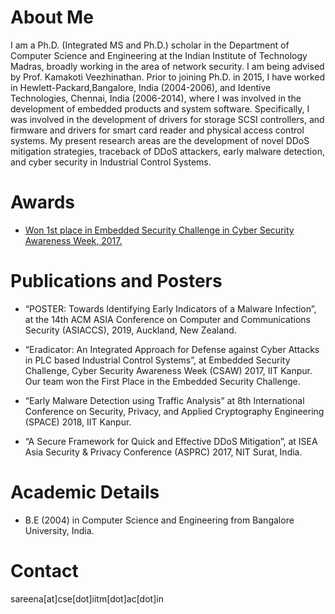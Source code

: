 
# About Me


I am a Ph.D. (Integrated MS and Ph.D.) scholar in the Department of Computer Science and Engineering at the Indian Institute of Technology Madras, broadly working in the area of network security. I am being advised by Prof. Kamakoti Veezhinathan. Prior to joining Ph.D. in 2015, I have worked in Hewlett-Packard,Bangalore, India (2004-2006), and Identive Technologies, Chennai, India (2006-2014), where I was involved in the development of embedded products and system software. Specifically, I was involved in the development of drivers for storage SCSI controllers, and firmware and drivers for smart card reader and physical access control systems. My present research areas are the development of novel DDoS mitigation strategies, traceback of DDoS attackers, early malware detection, and cyber security in Industrial Control Systems.


# Awards

* [Won 1st place in Embedded Security Challenge in Cyber Security Awareness Week, 2017.](https://csaw.engineering.nyu.edu/csaw17-winners#ESC)


# Publications and Posters

*   “POSTER: Towards Identifying Early Indicators of a Malware Infection”, at the 14th ACM ASIA Conference on Computer and Communications Security (ASIACCS), 2019, Auckland, New Zealand.

*   “Eradicator: An Integrated Approach for Defense against Cyber Attacks in PLC based Industrial Control Systems”, at Embedded Security Challenge, Cyber Security Awareness Week (CSAW) 2017, IIT Kanpur. Our team won the First Place in the Embedded Security Challenge.

*   “Early Malware Detection using Traffic Analysis” at 8th International Conference on Security, Privacy, and Applied Cryptography Engineering (SPACE) 2018, IIT Kanpur.

*   “A Secure Framework for Quick and Effective DDoS Mitigation”, at ISEA Asia Security & Privacy Conference (ASPRC) 2017, NIT Surat, India. 

# Academic Details
* B.E (2004) in Computer Science and Engineering from Bangalore University, India. 

# Contact
sareena[at]cse[dot]iitm[dot]ac[dot]in


```
```

